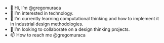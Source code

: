 - 👋 Hi, I’m @gregomuraca
- 👀 I’m interested in technology.
- 🌱 I’m currently learning computational thinking and how to implement it in industrial design methodologies. 
- 💞️ I’m looking to collaborate on a design thinking projects. 
- 📫 How to reach me @gregomuraca

<!---
gregomuraca/gregomuraca is a ✨ special ✨ repository because its `README.md` (this file) appears on your GitHub profile.
You can click the Preview link to take a look at your changes.
--->
